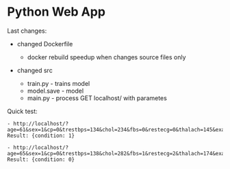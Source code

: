 # Python Web App

Last changes:
- changed Dockerfile
    - docker rebuild speedup when changes source files only

- changed src
    - train.py - trains model
    - model.save - model
    - main.py - process GET localhost/ with parametes

Quick test:
    
    - http://localhost/?age=61&sex=1&cp=0&trestbps=134&chol=234&fbs=0&restecg=0&thalach=145&exang=0&oldpeak=2.6&slope=1&ca=2&thal=0
    Result: {condition: 1}
    
    - http://localhost/?age=65&sex=1&cp=0&trestbps=138&chol=282&fbs=1&restecg=2&thalach=174&exang=0&oldpeak=1.4&slope=1&ca=1&thal=0
    Result: {condition: 0}
